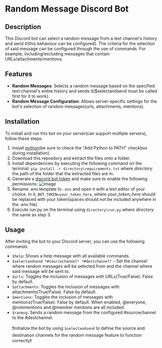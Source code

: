 # Random Message Discord Bot

## Description
This Discord bot can select a random message from a text channel's history and send it(this behaviour can be configured). The criteria for the selection of said message can be configured through the use of commands. For example, including/excluding messages that contain URLs/attachments/mentions.

## Features
- **Random Messages**: Selects a random message based on the specified text channel's entire history and sends it($selectandsend must be called first for it to work).
- **Random Message Configuration**: Allows server-specific settings for the bot's selection of random messages(urls, attachments, mentions).

## Installation
To install and run this bot on your server(can support mutliple servers), follow these steps:
1. Install [python](https://www.python.org/downloads/)(be sure to check the "Add Python to PATH" checkbox during installation).
2. Download this repository and extract the files onto a folder.
3. Install dependencies by executing the following command on the terminal: `pip install -r directory\requirements.txt` where *directory* the path of the folder that the extracted files are in.
4. Generate a [discord bot token](https://discordgsm.com/guide/how-to-get-a-discord-bot-token) and make sure to enable the following permissions: 
![image](https://github.com/Beast-East/random-message-discord-bot/assets/138492796/78e11a91-bd03-403d-ad10-0e1b73ba42b3)
5. Rename .env.template to `.env` and open it with a text editor of your choice. 
In it, `BOT_TOKEN=your_token_here`, where *your_token_here* should be replaced with your token(spaces should not be included anywhere in the .env file).
6. Execute run.py on the terminal using `directory\run.py` where *directory* the same as step 3.

## Usage
After inviting the bot to your Discord server, you can use the following commands:
- `$help`: Shows a help message with all available commands.
- `$selectandsend *#sourcechannel* *#destchannel*` - Set the channel where random messages will be selected from and the channel where said message will be sent to.
- `$urls`: Toggles the inclusion of messages with URLs(True/False). False by default.
- `$attachments`: Toggles the inclusion of messages with attachments(True/False). False by default.
- `$mentions`: Toggles the inclusion of messages with mentions(True/False). False by default. When enabled, @everyone, @rolementions and @member mentions are all included.
- `$ranmsg`: Sends a random message from the configured #sourcechannel to the #destchannel.
<br/><br/>❗Initialize the bot by using `$selectandsend` to define the source and destination channels for the random message feature to function correctly❗

